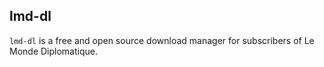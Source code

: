 ## lmd-dl

`lmd-dl` is a free and open source download manager for subscribers of Le Monde Diplomatique.
